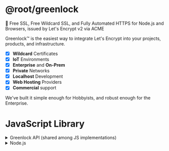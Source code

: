 # @root/greenlock

🔐 Free SSL, Free Wildcard SSL, and Fully Automated HTTPS for Node.js and Browsers, issued by Let's Encrypt v2 via ACME

Greenlock&trade; is the easiest way to integrate Let's Encrypt into your projects, products, and infrastructure.

-   [x] **Wildcard** Certificates
-   [x] **IoT** Environments
-   [x] **Enterprise** and **On-Prem**
-   [x] **Private** Networks
-   [x] **Localhost** Development
-   [x] **Web Hosting** Providers
-   [x] **Commercial** support

We've built it simple enough for Hobbyists, and robust enough for the Enterprise.

<!--
# Localhost Development

<details>
<summary>HTTPS on Localhost</summary>
TODO

</details>

# WebServer with Automatic HTTPS

<details>
<summary>Learn more about the Greenlock Web Server</summary>
TODO
</details>

# Commandline

<details>
<summary>Learn more about the Greenlock CLI</summary>
TODO
</details>

-->

# JavaScript Library

<details>
<summary>Greenlock API (shared among JS implementations)</summary>

### Instantiate

```js
// Creates an instance of greenlock with certain default values

var gl = Greenlock.create({
	// Staging for testing environments
	staging: true,

	// This should be the contact who receives critical bug and security notifications
	// Optionally, you may receive other (very few) updates, such as important new features
	maintainerEmail: 'jon@example.com'
});
```

| Parameter       | Description                                                                          |
| --------------- | ------------------------------------------------------------------------------------ |
| maintainerEmail | the developer contact for critical bug and security notifications                    |
| packageAgent    | if you publish your package for others to use, `require('./package.json').name` here |

<!--
| maintainerUpdates         | (default: false) receive occasional non-critical notifications                                                                                             |
    maintainerUpdates: true // default: false
-->

### Add Approved Domains

```js
greenlock.manager.defaults({
	// The "Let's Encrypt Subscriber" (often the same as the maintainer)
	// NOT the end customer (except where that is also the maintainer)
	subscriberEmail: 'jon@example.com',
	agreeToTerms: true
});
```

| Parameter                 | Description                                                                                                                                                |
| ------------------------- | ---------------------------------------------------------------------------------------------------------------------------------------------------------- |
| agreeToTerms              | (default: false) either 'true' or a function that presents the Terms of Service and returns it once accepted                                               |
| challenges['http-01']     | provide an http-01 challenge module                                                                                                                        |
| challenges['dns-01']      | provide a dns-01 challenge module                                                                                                                          |
| challenges['tls-alpn-01'] | provide a tls-alpn-01 challenge module                                                                                                                     |
| challenges[type].module   | the name of your challenge module                                                                                                                          |
| challenges[type].xxxx     | module-specific options                                                                                                                                    |
| servername                | the default servername to use for non-sni requests (many IoT clients)                                                                                      |
| subscriberEmail           | the contact who agrees to the Let's Encrypt Subscriber Agreement and the Greenlock Terms of Service<br>this contact receives renewal failure notifications |
| store                     | override the default storage module                                                                                                                        |
| store.module              | the name of your storage module                                                                                                                            |
| store.xxxx                | options specific to your storage module                                                                                                                    |

<!--

| serverId        | an arbitrary name to distinguish this server within a cluster of servers |

-->

```js
gl.add({
	subject: 'example.com',
	altnames: ['example.com', 'www.example.com', 'exampleapi.com']
});
```

| Parameter       | Description                                                                        |
| --------------- | ---------------------------------------------------------------------------------- |
| subject         | the first domain on, and identifier of the certificate                             |
| altnames        | first domain, plus additional domains<br>note: the order should always be the same |
| subscriberEmail | if different from the default (i.e. multi-tenant, whitelabel)                      |
| agreeToTerms    | if subscriber is different from the default                                        |

### Issue and Renew Certificates

This will renew only domains that have reached their `renewAt` or are within the befault `renewOffset`.

```js
return greenlock.renew().then(function(results) {
	results.forEach(function(site) {
		if (site.error) {
			console.error(site.subject, site.error);
			return;
		}
	});
});
```

| Parameter     | Type | Description                                                                     |
| ------------- | ---- | ------------------------------------------------------------------------------- |
| (optional)    |      | ALL parameters are optional, but some should be paired                          |
| force         | bool | force silly options, such as tiny durations                                     |
| duplicate     | bool | force the domain to renew, regardless of age or expiration                      |
| issuedBefore  | ms   | Check domains issued before the given date in milliseconds                      |
| expiresBefore | ms   | Check domains that expire before the given date in milliseconds                 |
| renewBefore   | ms   | Check domains that are scheduled to renew before the given date in milliseconds |

<!--
| servername  | string<br>hostname   | renew the certificate that has this domain in its altnames (for ServerName Indication / SNI lookup) |
| renewOffset | string<br>+ duration | renew domains that have been **issued** after the given duration. ex: '45d' (45 days _after_)       |
| renewOffset | string<br>- duration | renew domains, by this duration, before they **expire**. ex: '-3w' (3 weeks _before_)               |
-->

Note: only previous approved domains (via `gl.add()`) may be renewed

Note: this will NOT throw an **error**. It will return an array of certifates or errors.

### More

TODO

</details>

<details>
<summary>Node.js</summary>

```bash
npm install --save @root/greenlock
npm install --save greenlock-manager-fs
npm install --save greenlock-store-fs
npm install --save acme-http-01-standalone
```

<!--

TODO

</details>

<details>
<summary>Express.js</summary>

```js
'use strict';

var Greenlock = require(@root/greenlock-express);

var greenlock = Greenlock.create({
// for security and critical bug notices
maintainerEmail: 'jon@example.com'

// for
maintainerNewsletter: true
});
```

</details>

<details>
<summary>WebPack</summary>
TODO
</details>

<details>
<summary>VanillaJS for Browsers</summary>
TODO
</details>

-->

# HTTP-01 &amp; DNS-01 Integrations

For Public Web Servers running on a VPS, the **default HTTP-01 challenge plugin**
will work just fine for most people.

However, for

-   **Wildcard Certificates**
-   **IoT Environments**
-   **Enterprise On-Prem**
-   **Private Networks**

Greenlock provides an easy way to integrate Let's Encrypt with your existing services
through a variety of **DNS-01** infrastructure

Why
Typically file propagation is faster and more reliably than DNS propagation.
Therefore, http-01 will be preferred to dns-01 except when wildcards or **private domains** are in use.

http-01 will only be supplied as a defaut if no other challenge is provided.

You can use ACME (Let's Encrypt) with

-   [x] DNS-01 Challenges
    -   CloudFlare
    -   [Digital Ocean](https://git.rootprojects.org/root/acme-dns-01-digitalocean.js)
    -   [DNSimple](https://git.rootprojects.org/root/acme-dns-01-dnsimple.js)
    -   [DuckDNS](https://git.rootprojects.org/root/acme-dns-01-duckdns.js)
    -   [GoDaddy](https://git.rootprojects.org/root/acme-dns-01-godaddy.js)
    -   [Gandi](https://git.rootprojects.org/root/acme-dns-01-gandi.js)
    -   [NameCheap](https://git.rootprojects.org/root/acme-dns-01-namecheap.js)
    -   [Name&#46;com](https://git.rootprojects.org/root/acme-dns-01-namedotcom.js)
    -   Route53 (AWS)
    -   [Vultr](https://git.rootprojects.org/root/acme-dns-01-vultr.js)
    -   Build your own
-   [x] HTTP-01 Challenges
    -   [In-Memory](https://git.rootprojects.org/root/acme-http-01-standalone.js) (Standalone)
    -   [FileSystem](https://git.rootprojects.org/root/acme-http-01-webroot.js) (WebRoot)
    -   S3 (AWS, Digital Ocean, etc)
-   [x] TLS-ALPN-01 Challenges
    -   Contact us to learn about Greenlock Pro
